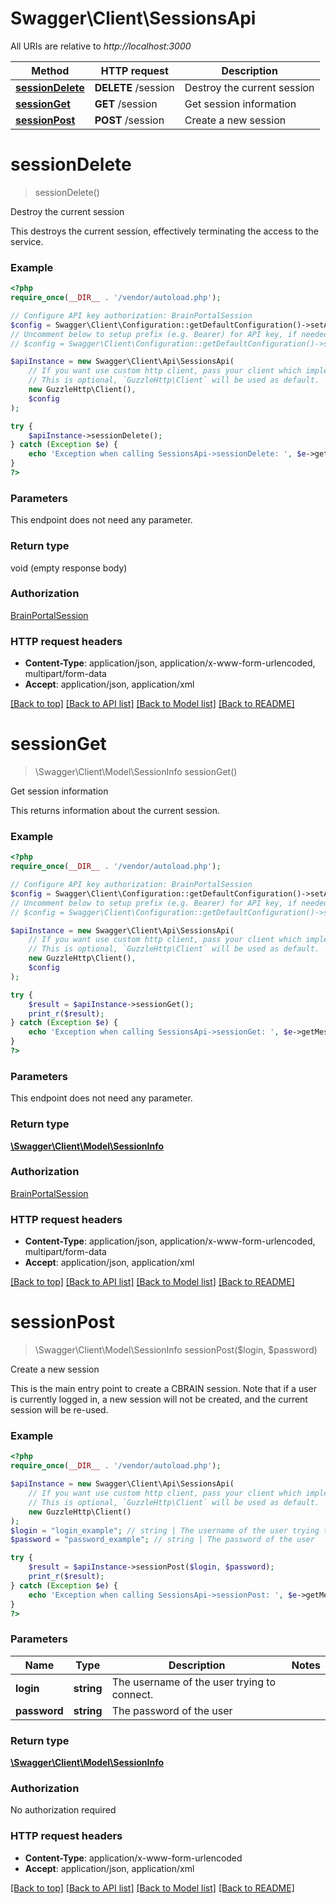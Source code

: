 # Swagger\Client\SessionsApi

All URIs are relative to *http://localhost:3000*

Method | HTTP request | Description
------------- | ------------- | -------------
[**sessionDelete**](SessionsApi.md#sessionDelete) | **DELETE** /session | Destroy the current session
[**sessionGet**](SessionsApi.md#sessionGet) | **GET** /session | Get session information
[**sessionPost**](SessionsApi.md#sessionPost) | **POST** /session | Create a new session


# **sessionDelete**
> sessionDelete()

Destroy the current session

This destroys the current session, effectively terminating the access to the service.

### Example
```php
<?php
require_once(__DIR__ . '/vendor/autoload.php');

// Configure API key authorization: BrainPortalSession
$config = Swagger\Client\Configuration::getDefaultConfiguration()->setApiKey('cbrain_api_token', 'YOUR_API_KEY');
// Uncomment below to setup prefix (e.g. Bearer) for API key, if needed
// $config = Swagger\Client\Configuration::getDefaultConfiguration()->setApiKeyPrefix('cbrain_api_token', 'Bearer');

$apiInstance = new Swagger\Client\Api\SessionsApi(
    // If you want use custom http client, pass your client which implements `GuzzleHttp\ClientInterface`.
    // This is optional, `GuzzleHttp\Client` will be used as default.
    new GuzzleHttp\Client(),
    $config
);

try {
    $apiInstance->sessionDelete();
} catch (Exception $e) {
    echo 'Exception when calling SessionsApi->sessionDelete: ', $e->getMessage(), PHP_EOL;
}
?>
```

### Parameters
This endpoint does not need any parameter.

### Return type

void (empty response body)

### Authorization

[BrainPortalSession](../../README.md#BrainPortalSession)

### HTTP request headers

 - **Content-Type**: application/json, application/x-www-form-urlencoded, multipart/form-data
 - **Accept**: application/json, application/xml

[[Back to top]](#) [[Back to API list]](../../README.md#documentation-for-api-endpoints) [[Back to Model list]](../../README.md#documentation-for-models) [[Back to README]](../../README.md)

# **sessionGet**
> \Swagger\Client\Model\SessionInfo sessionGet()

Get session information

This returns information about the current session.

### Example
```php
<?php
require_once(__DIR__ . '/vendor/autoload.php');

// Configure API key authorization: BrainPortalSession
$config = Swagger\Client\Configuration::getDefaultConfiguration()->setApiKey('cbrain_api_token', 'YOUR_API_KEY');
// Uncomment below to setup prefix (e.g. Bearer) for API key, if needed
// $config = Swagger\Client\Configuration::getDefaultConfiguration()->setApiKeyPrefix('cbrain_api_token', 'Bearer');

$apiInstance = new Swagger\Client\Api\SessionsApi(
    // If you want use custom http client, pass your client which implements `GuzzleHttp\ClientInterface`.
    // This is optional, `GuzzleHttp\Client` will be used as default.
    new GuzzleHttp\Client(),
    $config
);

try {
    $result = $apiInstance->sessionGet();
    print_r($result);
} catch (Exception $e) {
    echo 'Exception when calling SessionsApi->sessionGet: ', $e->getMessage(), PHP_EOL;
}
?>
```

### Parameters
This endpoint does not need any parameter.

### Return type

[**\Swagger\Client\Model\SessionInfo**](../Model/SessionInfo.md)

### Authorization

[BrainPortalSession](../../README.md#BrainPortalSession)

### HTTP request headers

 - **Content-Type**: application/json, application/x-www-form-urlencoded, multipart/form-data
 - **Accept**: application/json, application/xml

[[Back to top]](#) [[Back to API list]](../../README.md#documentation-for-api-endpoints) [[Back to Model list]](../../README.md#documentation-for-models) [[Back to README]](../../README.md)

# **sessionPost**
> \Swagger\Client\Model\SessionInfo sessionPost($login, $password)

Create a new session

This is the main entry point to create a CBRAIN session. Note that if a user is currently logged in, a new session will not be created, and the current session will be re-used.

### Example
```php
<?php
require_once(__DIR__ . '/vendor/autoload.php');

$apiInstance = new Swagger\Client\Api\SessionsApi(
    // If you want use custom http client, pass your client which implements `GuzzleHttp\ClientInterface`.
    // This is optional, `GuzzleHttp\Client` will be used as default.
    new GuzzleHttp\Client()
);
$login = "login_example"; // string | The username of the user trying to connect.
$password = "password_example"; // string | The password of the user

try {
    $result = $apiInstance->sessionPost($login, $password);
    print_r($result);
} catch (Exception $e) {
    echo 'Exception when calling SessionsApi->sessionPost: ', $e->getMessage(), PHP_EOL;
}
?>
```

### Parameters

Name | Type | Description  | Notes
------------- | ------------- | ------------- | -------------
 **login** | **string**| The username of the user trying to connect. |
 **password** | **string**| The password of the user |

### Return type

[**\Swagger\Client\Model\SessionInfo**](../Model/SessionInfo.md)

### Authorization

No authorization required

### HTTP request headers

 - **Content-Type**: application/x-www-form-urlencoded
 - **Accept**: application/json, application/xml

[[Back to top]](#) [[Back to API list]](../../README.md#documentation-for-api-endpoints) [[Back to Model list]](../../README.md#documentation-for-models) [[Back to README]](../../README.md)


